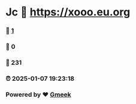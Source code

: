 #  Jc  :link: https://xooo.eu.org 
### :page_facing_up: [1](https://xooo.eu.org/tag.html) 
### :speech_balloon: 0 
### :hibiscus: 231 
### :alarm_clock: 2025-01-07 19:23:18 
### Powered by :heart: [Gmeek](https://github.com/Meekdai/Gmeek)
